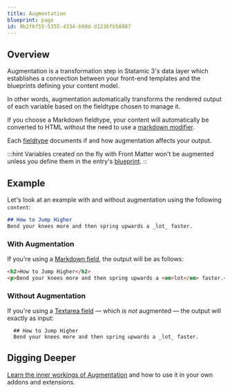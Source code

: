 ```yaml
---
title: Augmentation
blueprint: page
id: 9b2f6f55-5355-4334-b90d-d1236fb58887
---
```

## Overview

Augmentation is a transformation step in Statamic 3's data layer which establishes a connection between your front-end templates and the blueprints defining your content model.

In other words, augmentation automatically transforms the rendered output of each variable based on the fieldtype chosen to manage it.

If you choose a Markdown fieldtype, your content will automatically be converted to HTML without the need to use a [markdown modifier](/modifiers/markdown).

Each [fieldtype](/fieldtypes) documents if and how augmentation affects your output.

:::hint
Variables created on the fly with Front Matter won't be augmented unless you define them in the entry's [blueprint](/blueprints).
::

## Example

Let's look at an example with and without augmentation using the following `content`:

``` md
## How to Jump Higher
Bend your knees more and then spring upwards a _lot_ faster.
```

### With Augmentation

If you're using a [Markdown field](/fieldtypes/markdown), the output will be as follows:

```html
<h2>How to Jump Higher</h2>
<p>Bend your knees more and then spring upwards a <em>lot</em> faster.</p>
```

### Without Augmentation

If you're using a [Textarea field](/fieldtypes/textarea) — which _is not_ augmented — the output will exactly as input:

```text
  ## How to Jump Higher
  Bend your knees more and then spring upwards a _lot_ faster.
```

## Digging Deeper

[Learn the inner workings of Augmentation](/extending/augmentation) and how to use it in your own addons and extensions.
